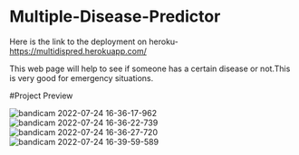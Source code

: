 # Multiple-Disease-Predictor

Here is the link to the deployment on heroku- https://multidispred.herokuapp.com/

This web page will help to see if someone has a certain disease or not.This is very good for emergency situations.

#Project Preview





![bandicam 2022-07-24 16-36-17-962](https://user-images.githubusercontent.com/90207953/180644332-d7f8368c-2159-4997-b10f-ba3c66634b36.jpg)
![bandicam 2022-07-24 16-36-22-739](https://user-images.githubusercontent.com/90207953/180644333-dcdba049-86d7-401a-8cc1-90d45bdca071.jpg)
![bandicam 2022-07-24 16-36-27-720](https://user-images.githubusercontent.com/90207953/180644335-b441c584-766b-42e5-aedf-2a882901529a.jpg)
![bandicam 2022-07-24 16-39-59-589](https://user-images.githubusercontent.com/90207953/180644336-b7005811-9148-4555-a250-82278f751c05.jpg)

